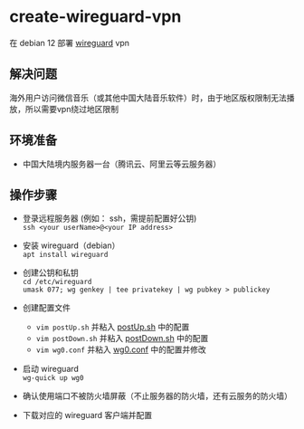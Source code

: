 # create-wireguard-vpn
在 debian 12 部署 [wireguard](https://www.wireguard.com/) vpn

## 解决问题
海外用户访问微信音乐（或其他中国大陆音乐软件）时，由于地区版权限制无法播放，所以需要vpn绕过地区限制

## 环境准备
* 中国大陆境内服务器一台（腾讯云、阿里云等云服务器）

## 操作步骤
* 登录远程服务器 (例如： ssh，需提前配置好公钥)  
  `ssh <your userName>@<your IP address>`


* 安装 wireguard（debian）  
  `apt install wireguard`


* 创建公钥和私钥  
  `cd /etc/wireguard`  
  `umask 077; wg genkey | tee privatekey | wg pubkey > publickey`


* 创建配置文件  
  * `vim postUp.sh` 并粘入 [postUp.sh](wireguard%2FpostUp.sh) 中的配置
  * `vim postDown.sh` 并粘入 [postDown.sh](wireguard%2FpostDown.sh) 中的配置
  * `vim wg0.conf` 并粘入 [wg0.conf](wireguard%2Fwg0.conf) 中的配置并修改


* 启动 wireguard    
    `wg-quick up wg0`  


* 确认使用端口不被防火墙屏蔽（不止服务器的防火墙，还有云服务的防火墙）  


*  下载对应的 wireguard 客户端并配置
